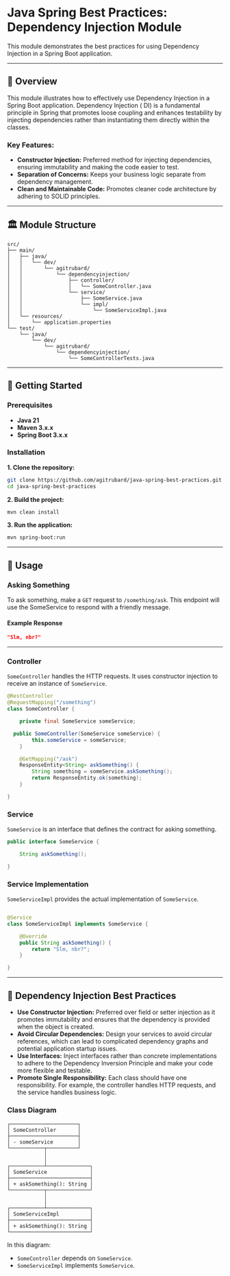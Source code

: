 # Java Spring Best Practices: Dependency Injection Module

This module demonstrates the best practices for using Dependency Injection in a Spring Boot application.

---

## 📌 Overview

This module illustrates how to effectively use Dependency Injection in a Spring Boot application. Dependency Injection (
DI) is a fundamental principle in Spring that promotes loose coupling and enhances testability by injecting dependencies
rather than instantiating them directly within the classes.

### Key Features:

- **Constructor Injection:** Preferred method for injecting dependencies, ensuring immutability and making the code
  easier to test.
- **Separation of Concerns:** Keeps your business logic separate from dependency management.
- **Clean and Maintainable Code:** Promotes cleaner code architecture by adhering to SOLID principles.

---

## 🏛️ Module Structure

```
src/
├── main/
│   ├── java/
│   │   └── dev/
│   │       └── agitrubard/
│   │           └── dependencyinjection/
│   │               ├── controller/
│   │               │   └── SomeController.java
│   │               └── service/
│   │                   ├── SomeService.java
│   │                   └── impl/
│   │                       └── SomeServiceImpl.java
│   └── resources/
│       └── application.properties
└── test/
    └── java/
        └── dev/
            └── agitrubard/
                └── dependencyinjection/
                    └── SomeControllerTests.java
```

---

## 🚀 Getting Started

### Prerequisites

- **Java 21**
- **Maven 3.x.x**
- **Spring Boot 3.x.x**

### Installation

**1. Clone the repository:**

```bash
git clone https://github.com/agitrubard/java-spring-best-practices.git
cd java-spring-best-practices
```

**2. Build the project:**

```bash
mvn clean install
```

**3. Run the application:**

```bash
mvn spring-boot:run
```

---

## 📄 Usage

### Asking Something

To ask something, make a `GET` request to `/something/ask`. This endpoint will use the SomeService to respond with a
friendly message.

#### Example Response

```json
"Slm, nbr?"
```

---

### Controller

`SomeController` handles the HTTP requests. It uses constructor injection to receive an instance of `SomeService`.

```java
@RestController
@RequestMapping("/something")
class SomeController {

    private final SomeService someService;

  public SomeController(SomeService someService) {
        this.someService = someService;
    }

    @GetMapping("/ask")
    ResponseEntity<String> askSomething() {
        String something = someService.askSomething();
        return ResponseEntity.ok(something);
    }

}
```

### Service

`SomeService` is an interface that defines the contract for asking something.

```java
public interface SomeService {

    String askSomething();

}
```

### Service Implementation

`SomeServiceImpl` provides the actual implementation of `SomeService`.

```java

@Service
class SomeServiceImpl implements SomeService {

    @Override
    public String askSomething() {
        return "Slm, nbr?";
    }

}
```

---

## 📙 Dependency Injection Best Practices

- **Use Constructor Injection:** Preferred over field or setter injection as it promotes immutability and ensures that
  the dependency is provided when the object is created.
- **Avoid Circular Dependencies:** Design your services to avoid circular references, which can lead to complicated
  dependency graphs and potential application startup issues.
- **Use Interfaces:** Inject interfaces rather than concrete implementations to adhere to the Dependency Inversion
  Principle and make your code more flexible and testable.
- **Promote Single Responsibility:** Each class should have one responsibility. For example, the controller handles HTTP
  requests, and the service handles business logic.

### Class Diagram

```plaintext
┌──────────────────────┐
│ SomeController       │
├──────────────────────┤
│ - someService        │
└───────────┬──────────┘
            │
            │
┌───────────┴──────────────┐
│ SomeService              │
├──────────────────────────┤
│ + askSomething(): String │
└───────────┬──────────────┘
            │
            │
┌───────────┴──────────────┐
│ SomeServiceImpl          │
├──────────────────────────┤
│ + askSomething(): String │
└──────────────────────────┘
```

In this diagram:

- `SomeController` depends on `SomeService`.
- `SomeServiceImpl` implements `SomeService`.